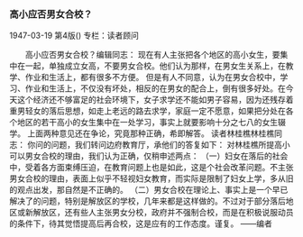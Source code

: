 ### 高小应否男女合校？

1947-03-19
第4版()
专栏：读者顾问

　　高小应否男女合校？编辑同志：
    现在有人主张把各个地区的高小女生，要集中在一起，单独成立女高，不要男女合校。他们认为那样，在男女生关系上，在教学、作业和生活上，都有很多不方便。
    但是有人不同意，认为在男女合校中，学习、作业和生活上，不仅没有坏处，相反的在男女的配合上，倒有很多好处。在今天这个经济还不够富足的社会环境下，女子求学还不能如男子容易，因为还残存着重男轻女的落后思想，如走上老远的路去求学，家庭一定不愿意，如果把分处在各个地区的若干高小的女生集中在一处学习，事实上就要影响十分之七八的女生辍学。
    上面两种意见还在争论，究竟那种正确，希即解答。
            读者林桂樵林桂樵同志：
    你问的问题，我们转问边府教育厅，承他们的答复如下：
    对林桂樵所提高小可以男女合校的理由，我们认为正确，仅稍申述两点：
    （一）妇女在落后的社会中，受着各方面束缚压迫，在教育问题上也是如此，这是个社会改革问题。不主张男女合校的理由，表面上似乎不轻视妇女教育，而实际是限制了妇女上学，多从旧的观点出发，那自然是不正确的。
    （二）男女合校在理论上、事实上是一个早已解决了的问题，特别是解放区的学校，几年来都是这样做的。不过对于部分落后地区或新解放区，还有些人主张男女分校，政府并不强制合校，而是在积极说服动员的条件下，待其觉悟提高后再合校，这是应有的工作态度。谨复。 
         ——编者
